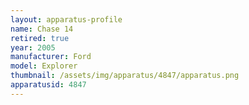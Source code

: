 ```yaml
---
layout: apparatus-profile
name: Chase 14
retired: true
year: 2005
manufacturer: Ford
model: Explorer
thumbnail: /assets/img/apparatus/4847/apparatus.png
apparatusid: 4847
---
```

